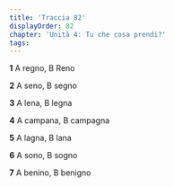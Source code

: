 ```yaml
---
title: 'Traccia 82'
displayOrder: 82
chapter: 'Unità 4: Tu che cosa prendi?'
tags:
---
```


**1** A regno, B Reno

**2** A seno, B segno

**3** A lena, B legna

**4** A campana, B campagna

**5** A lagna, B lana

**6** A sono, B sogno

**7** A benino, B benigno
